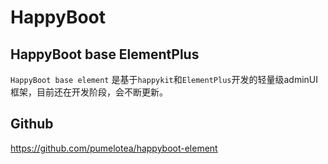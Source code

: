# HappyBoot


## HappyBoot base ElementPlus
`HappyBoot base element` 是基于`happykit`和`ElementPlus`开发的轻量级adminUI框架，目前还在开发阶段，会不断更新。

## Github
https://github.com/pumelotea/happyboot-element
